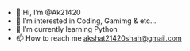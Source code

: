 - 👋 Hi, I’m @Ak21420
- 👀 I’m interested in Coding, Gamimg & etc...
- 🌱 I’m currently learning Python
- 📫 How to reach me akshat21420shah@gmail.com

<!---
Ak21420/Ak21420 is a ✨ special ✨ repository because its `README.md` (this file) appears on your GitHub profile.
You can click the Preview link to take a look at your changes.
--->
